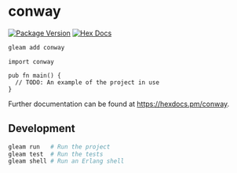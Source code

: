 # conway

[![Package Version](https://img.shields.io/hexpm/v/conway)](https://hex.pm/packages/conway)
[![Hex Docs](https://img.shields.io/badge/hex-docs-ffaff3)](https://hexdocs.pm/conway/)

```sh
gleam add conway
```
```gleam
import conway

pub fn main() {
  // TODO: An example of the project in use
}
```

Further documentation can be found at <https://hexdocs.pm/conway>.

## Development

```sh
gleam run   # Run the project
gleam test  # Run the tests
gleam shell # Run an Erlang shell
```
